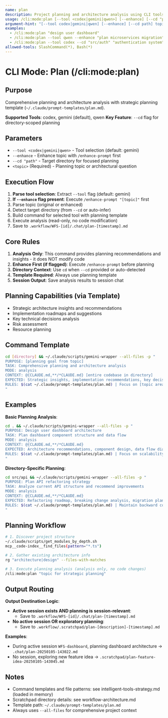 ```yaml
---
name: plan
description: Project planning and architecture analysis using CLI tools
usage: /cli:mode:plan [--tool <codex|gemini|qwen>] [--enhance] [--cd "path"] "topic"
argument-hint: "[--tool codex|gemini|qwen] [--enhance] [--cd path] topic"
examples:
  - /cli:mode:plan "design user dashboard"
  - /cli:mode:plan --tool qwen --enhance "plan microservices migration"
  - /cli:mode:plan --tool codex --cd "src/auth" "authentication system"
allowed-tools: SlashCommand(*), Bash(*)
---
```


# CLI Mode: Plan (/cli:mode:plan)

## Purpose

Comprehensive planning and architecture analysis with strategic planning template (`~/.claude/prompt-templates/plan.md`).

**Supported Tools**: codex, gemini (default), qwen
**Key Feature**: `--cd` flag for directory-scoped planning

## Parameters

- `--tool <codex|gemini|qwen>` - Tool selection (default: gemini)
- `--enhance` - Enhance topic with `/enhance-prompt` first
- `--cd "path"` - Target directory for focused planning
- `<topic>` (Required) - Planning topic or architectural question

## Execution Flow

1. **Parse tool selection**: Extract `--tool` flag (default: gemini)
2. **If `--enhance` flag present**: Execute `/enhance-prompt "[topic]"` first
3. Parse topic (original or enhanced)
4. Detect target directory (from `--cd` or auto-infer)
5. Build command for selected tool with planning template
6. Execute analysis (read-only, no code modification)
7. Save to `.workflow/WFS-[id]/.chat/plan-[timestamp].md`

## Core Rules

1. **Analysis Only**: This command provides planning recommendations and insights - it does NOT modify code
2. **Enhance First (if flagged)**: Execute `/enhance-prompt` before planning
3. **Directory Context**: Use `cd` when `--cd` provided or auto-detected
4. **Template Required**: Always use planning template
5. **Session Output**: Save analysis results to session chat

## Planning Capabilities (via Template)

- Strategic architecture insights and recommendations
- Implementation roadmaps and suggestions
- Key technical decisions analysis
- Risk assessment
- Resource planning

## Command Template

```bash
cd [directory] && ~/.claude/scripts/gemini-wrapper --all-files -p "
PURPOSE: [planning goal from topic]
TASK: Comprehensive planning and architecture analysis
MODE: analysis
CONTEXT: @{CLAUDE.md,**/*CLAUDE.md} [entire codebase in directory]
EXPECTED: Strategic insights, implementation recommendations, key decisions
RULES: $(cat ~/.claude/prompt-templates/plan.md) | Focus on [topic area]
"
```

## Examples

**Basic Planning Analysis**:
```bash
cd . && ~/.claude/scripts/gemini-wrapper --all-files -p "
PURPOSE: Design user dashboard architecture
TASK: Plan dashboard component structure and data flow
MODE: analysis
CONTEXT: @{CLAUDE.md,**/*CLAUDE.md}
EXPECTED: Architecture recommendations, component design, data flow diagram
RULES: $(cat ~/.claude/prompt-templates/plan.md) | Focus on scalability
"
```

**Directory-Specific Planning**:
```bash
cd src/api && ~/.claude/scripts/gemini-wrapper --all-files -p "
PURPOSE: Plan API refactoring strategy
TASK: Analyze current API structure and recommend improvements
MODE: analysis
CONTEXT: @{CLAUDE.md,**/*CLAUDE.md}
EXPECTED: Refactoring roadmap, breaking change analysis, migration plan
RULES: $(cat ~/.claude/prompt-templates/plan.md) | Maintain backward compatibility
"
```

## Planning Workflow

```bash
# 1. Discover project structure
~/.claude/scripts/get_modules_by_depth.sh
mcp__code-index__find_files(pattern="*.ts")

# 2. Gather existing architecture info
rg "architecture|design" --files-with-matches

# 3. Execute planning analysis (analysis only, no code changes)
/cli:mode:plan "topic for strategic planning"
```

## Output Routing

**Output Destination Logic**:
- **Active session exists AND planning is session-relevant**:
  - Save to `.workflow/WFS-[id]/.chat/plan-[timestamp].md`
- **No active session OR exploratory planning**:
  - Save to `.workflow/.scratchpad/plan-[description]-[timestamp].md`

**Examples**:
- During active session `WFS-dashboard`, planning dashboard architecture → `.chat/plan-20250105-143022.md`
- No session, exploring new feature idea → `.scratchpad/plan-feature-idea-20250105-143045.md`

## Notes

- Command templates and file patterns: see intelligent-tools-strategy.md (loaded in memory)
- Scratchpad directory details: see workflow-architecture.md
- Template path: `~/.claude/prompt-templates/plan.md`
- Always uses `--all-files` for comprehensive project context
